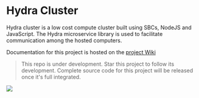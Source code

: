 # Hydra Cluster

Hydra cluster is a low cost compute cluster built using SBCs, NodeJS and JavaScript. The Hydra microservice library is used to facilitate communication among the hosted computers.

Documentation for this project is hosted on the [project Wiki](https://github.com/cjus/hydra-cluster/wiki)

> This repo is under development. Star this project to follow its development. Complete source code for this project will be released once it's full integrated.

![](https://github.com/cjus/hydra-cluster/wiki/images/hydra-cluster-night.jpg)
